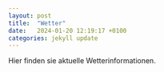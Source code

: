 ```yaml
---
layout: post
title:  "Wetter"
date:   2024-01-20 12:19:17 +0100
categories: jekyll update
---
```

Hier finden sie aktuelle Wetterinformationen.
